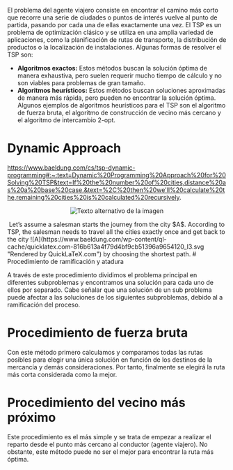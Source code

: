 El problema del agente viajero consiste en encontrar el camino más corto que recorre una serie de ciudades o puntos de interés vuelve al punto de partida, pasando por cada una de ellas exactamente una vez. El TSP es un problema de optimización clásico y se utiliza en una amplia variedad de aplicaciones, como la planificación de rutas de transporte, la distribución de productos o la localización de instalaciones. Algunas formas de resolver el TSP son:

- **Algoritmos exactos:** Estos métodos buscan la solución óptima de manera exhaustiva, pero suelen requerir mucho tiempo de cálculo y no son viables para problemas de gran tamaño.
- **Algoritmos heurísticos:** Estos métodos buscan soluciones aproximadas de manera más rápida, pero pueden no encontrar la solución óptima. Algunos ejemplos de algoritmos heurísticos para el TSP son el algoritmo de fuerza bruta, el algoritmo de construcción de vecino más cercano y el algoritmo de intercambio 2-opt.



# Dynamic Approach
https://www.baeldung.com/cs/tsp-dynamic-programming#:~:text=Dynamic%20Programming%20Approach%20for%20Solving%20TSP&text=If%20the%20number%20of%20cities,distance%20as%20a%20base%20case.&text=%2C%20then%20we'll%20calculate%20the,remaining%20cities%20is%20calculated%20recursively.

<div style="text-align: center;">
	<figure>
    <img src="https://www.baeldung.com/wp-content/uploads/sites/4/2020/10/1-3.png" alt="Texto alternativo de la imagen">
    <figcaption></figcaption>
    </figure>
</div>
 Let’s assume a salesman starts the journey from the city $A$. According to TSP, the salesman needs to travel all the cities exactly once and get back to the city ![A](https://www.baeldung.com/wp-content/ql-cache/quicklatex.com-816b613a4f79d4bf9cb51396a9654120_l3.svg "Rendered by QuickLaTeX.com") by choosing the shortest path.
# Procedimiento de ramificación y atadura

A través de este procedimiento dividimos el problema principal en diferentes subproblemas y encontramos una solución para cada uno de ellos por separado. Cabe señalar que una solución de un sub problema puede afectar a las soluciones de los siguientes subproblemas, debido al a ramificación del proceso.

# Procedimiento de fuerza bruta

Con este método primero calculamos y comparamos todas las rutas posibles para elegir una única solución en función de los destinos de la mercancía y demás consideraciones. Por tanto, finalmente se elegirá la ruta más corta considerada como la mejor.

# Procedimiento del vecino más próximo

Este procedimiento es el más simple y se trata de empezar a realizar el reparto desde el punto más cercano al conductor (agente viajero). No obstante, este método puede no ser el mejor para encontrar la ruta más óptima.